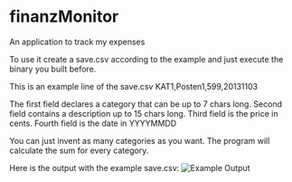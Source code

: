 finanzMonitor
=============

An application to track my expenses

To use it create a save.csv according to the example and just execute the binary you built before.

This is an example line of the save.csv
KAT1,Posten1,599,20131103

The first field declares a category that can be up to 7 chars long.
Second field contains a description up to 15 chars long.
Third field is the price in cents.
Fourth field is the date in YYYYMMDD

You can just invent as many categories as you want. The program will calculate the sum for every category.

Here is the output with the example save.csv:
	![Example
	Output](https://raw.github.com/V155/finanzMonitor/master/screenshot.png)
